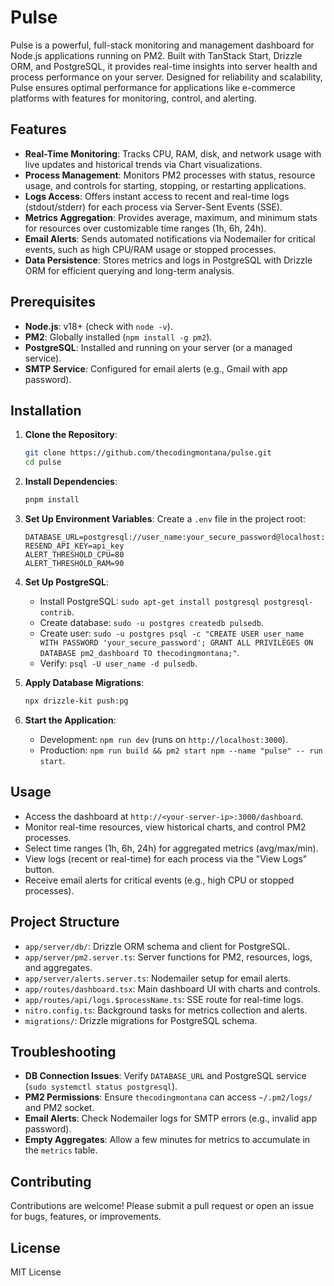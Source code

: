 # Pulse

Pulse is a powerful, full-stack monitoring and management dashboard for Node.js applications running on PM2. Built with TanStack Start, Drizzle ORM, and PostgreSQL, it provides real-time insights into server health and process performance on your server. Designed for reliability and scalability, Pulse ensures optimal performance for applications like e-commerce platforms with features for monitoring, control, and alerting.

## Features

- **Real-Time Monitoring**: Tracks CPU, RAM, disk, and network usage with live updates and historical trends via Chart visualizations.
- **Process Management**: Monitors PM2 processes with status, resource usage, and controls for starting, stopping, or restarting applications.
- **Logs Access**: Offers instant access to recent and real-time logs (stdout/stderr) for each process via Server-Sent Events (SSE).
- **Metrics Aggregation**: Provides average, maximum, and minimum stats for resources over customizable time ranges (1h, 6h, 24h).
- **Email Alerts**: Sends automated notifications via Nodemailer for critical events, such as high CPU/RAM usage or stopped processes.
- **Data Persistence**: Stores metrics and logs in PostgreSQL with Drizzle ORM for efficient querying and long-term analysis.

## Prerequisites

- **Node.js**: v18+ (check with `node -v`).
- **PM2**: Globally installed (`npm install -g pm2`).
- **PostgreSQL**: Installed and running on your server (or a managed service).
- **SMTP Service**: Configured for email alerts (e.g., Gmail with app password).

## Installation

1. **Clone the Repository**:

   ```bash
   git clone https://github.com/thecodingmontana/pulse.git
   cd pulse
   ```

2. **Install Dependencies**:

   ```bash
   pnpm install
   ```

3. **Set Up Environment Variables**:
   Create a `.env` file in the project root:

   ```env
   DATABASE_URL=postgresql://user_name:your_secure_password@localhost:5432/pulsedb
   RESEND_API_KEY=api_key
   ALERT_THRESHOLD_CPU=80
   ALERT_THRESHOLD_RAM=90
   ```

4. **Set Up PostgreSQL**:
   - Install PostgreSQL: `sudo apt-get install postgresql postgresql-contrib`.
   - Create database: `sudo -u postgres createdb pulsedb`.
   - Create user: `sudo -u postgres psql -c "CREATE USER user_name WITH PASSWORD 'your_secure_password'; GRANT ALL PRIVILEGES ON DATABASE pm2_dashboard TO thecodingmontana;"`.
   - Verify: `psql -U user_name -d pulsedb`.

5. **Apply Database Migrations**:

   ```bash
   npx drizzle-kit push:pg
   ```

6. **Start the Application**:
   - Development: `npm run dev` (runs on `http://localhost:3000`).
   - Production: `npm run build && pm2 start npm --name "pulse" -- run start`.

## Usage

- Access the dashboard at `http://<your-server-ip>:3000/dashboard`.
- Monitor real-time resources, view historical charts, and control PM2 processes.
- Select time ranges (1h, 6h, 24h) for aggregated metrics (avg/max/min).
- View logs (recent or real-time) for each process via the "View Logs" button.
- Receive email alerts for critical events (e.g., high CPU or stopped processes).

## Project Structure

- `app/server/db/`: Drizzle ORM schema and client for PostgreSQL.
- `app/server/pm2.server.ts`: Server functions for PM2, resources, logs, and aggregates.
- `app/server/alerts.server.ts`: Nodemailer setup for email alerts.
- `app/routes/dashboard.tsx`: Main dashboard UI with charts and controls.
- `app/routes/api/logs.$processName.ts`: SSE route for real-time logs.
- `nitro.config.ts`: Background tasks for metrics collection and alerts.
- `migrations/`: Drizzle migrations for PostgreSQL schema.

## Troubleshooting

- **DB Connection Issues**: Verify `DATABASE_URL` and PostgreSQL service (`sudo systemctl status postgresql`).
- **PM2 Permissions**: Ensure `thecodingmontana` can access `~/.pm2/logs/` and PM2 socket.
- **Email Alerts**: Check Nodemailer logs for SMTP errors (e.g., invalid app password).
- **Empty Aggregates**: Allow a few minutes for metrics to accumulate in the `metrics` table.

## Contributing

Contributions are welcome! Please submit a pull request or open an issue for bugs, features, or improvements.

## License

MIT License
